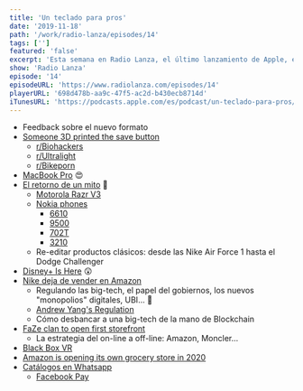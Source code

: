 ```yaml
---
title: 'Un teclado para pros'
date: '2019-11-18'
path: '/work/radio-lanza/episodes/14'
tags: ['']
featured: 'false'
excerpt: 'Esta semana en Radio Lanza, el último lanzamiento de Apple, el esperado MacBook Pro; revivimos clásicos y nos ponemos nostálgicos de la mano del Motorola Razr; y también hablamos de nuevos servicios de streaming, la intersección entre la política y los gigantes tecnológicos y... muchas novedades más!'
show: 'Radio Lanza'
episode: '14'
episodeURL: 'https://www.radiolanza.com/episodes/14'
playerURL: '698d478b-aa9c-47f5-ac2d-b430ecb8714d'
iTunesURL: 'https://podcasts.apple.com/es/podcast/un-teclado-para-pros/id1468000755?i=1000457081283'
---
```


- Feedback sobre el nuevo formato
- [Someone 3D printed the save button](https://www.reddit.com/r/geek/comments/32sl4h/someone_3dprinted_a_save_button/)
  - [r/Biohackers](https://www.reddit.com/r/Biohackers/)
  - [r/Ultralight](https://www.reddit.com/r/Ultralight/)
  - [r/Bikeporn](https://www.reddit.com/r/Bikeporn/)
- [MacBook Pro](https://www.apple.com/macbook-pro/) 😍
- [El retorno de un mito](https://www.theverge.com/2019/11/13/20963294/motorola-razr-new-foldable-smartphone-android-hands-on-flip-phone-photos-video) 🤔
  - [Motorola Razr V3](https://www.gsmarena.com/motorola_razr_v3-853.php)
  - [Nokia phones](https://www.gsmarena.com/nokia-phones-1.php)
    - [6610](https://www.gsmarena.com/nokia_6600-454.php)
    - [9500](https://www.gsmarena.com/nokia_9500-678.php)
    - [702T](https://www.gsmarena.com/nokia_702t-4020.php)
    - [3210](https://www.gsmarena.com/nokia_3210-6.php)
  - Re-editar productos clásicos: desde las Nike Air Force 1 hasta el Dodge Challenger
- [Disney+ Is Here](https://www.wired.com/story/disney-plus-power-launch/) 😲
- [Nike deja de vender en Amazon](https://www.theverge.com/2019/11/14/20964428/nike-amazon-wholesale-deal-clothes-shoes-third-party-sellers-gray-market-counterfeit)
  - Regulando las big-tech, el papel del gobiernos, los nuevos "monopolios" digitales, UBI... 🤑
  - [Andrew Yang's Regulation](https://www.yang2020.com/blog/regulating-technology-firms-in-the-21st-century/)
  - Cómo desbancar a una big-tech de la mano de Blockchain
- [FaZe clan to open first storefront](https://www.tubefilter.com/2019/11/15/faze-clan-storefront-los-angeles-melrose-avenue-supreme-apparel/)
  - La estrategia del on-line a off-line: Amazon, Moncler...
- [Black Box VR](https://www.blackbox-vr.com/)
- [Amazon is opening its own grocery store in 2020](https://www.theverge.com/2019/11/11/20959459/amazon-grocery-store-chain-los-angeles-woodland-hills)
- [Catálogos en Whatsapp](https://blog.whatsapp.com/10000665)
  - [Facebook Pay](https://www.theverge.com/2019/11/12/20961447/facebook-pay-whatsapp-instagram-messenger-features)

